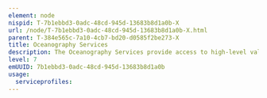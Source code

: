 ```yaml
---
element: node
nispid: T-7b1ebbd3-0adc-48cd-945d-13683b8d1a0b-X
url: /node/T-7b1ebbd3-0adc-48cd-945d-13683b8d1a0b-X.html
parent: T-384e565c-7a10-4cb7-bd20-d0585f2be273-X
title: Oceanography Services
description: The Oceanography Services provide access to high-level value-added information, and related computational functions required by oceanographers. The Oceanography Services assist oceanographers in the study and prediction of marine ecosystems dynamics, ocean currents, waves, geophysical fluid dynamics; plate tectonics and the geology of the sea floor; fluxes of various chemical substances and physical properties within the ocean and across its boundaries.
level: 7
emUUID: 7b1ebbd3-0adc-48cd-945d-13683b8d1a0b
usage:
  serviceprofiles:
---
```

